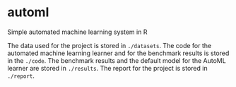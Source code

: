 # automl
Simple automated machine learning system in R

The data used for the project is stored in `./datasets`.
The code for the automated machine learning learner and for the benchmark results is stored in the `./code`.
The benchmark results and the default model for the AutoML learner are stored in `./results`.
The report for the project is stored in `./report`.

